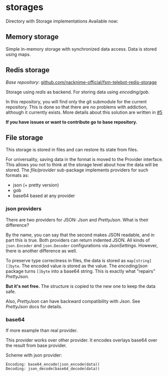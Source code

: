 # storages

Directory with Storage implementations
Available now:

## Memory storage

Simple in-memory storage with synchronized data access.
Data is stored using maps.

## Redis storage

_Base
repository_: [github.com/nacknime-official/fsm-telebot-redis-storage](https://github.com/nacknime-official/fsm-telebot-redis-storage)

Storage using _redis_ as backend. For storing data using _encoding/gob_.

In this repository, you will find only the git submodule for the current repository.
This is done so that there are no problems with addiction, although it currently exists.
More details about this solution are written
in [#5](https://github.com/gesemaya/sniper/pkg/fsm-telebot/pull/5#issuecomment-1666682226)

**If you have issues or want to contribute go to base repository.**

## File storage

This storage is stored in files and can restore its state from files.

For universality, saving data in the format is moved to the Provider interface.
This allows you not to think at the storage level about how the data will be stored.
The _file/provider_ sub-package implements providers for such formats as:
- json (+ pretty version)
- gob
- base64 based at any provider

### json providers
There are two providers for JSON: _Json_ and _PrettyJson_.
What is their difference?

By the name, you can say that the second makes JSON readable, and in part this is true.
Both providers can return indented JSON. 
All kinds of `json.Encoder` and `json.Decoder` configurations via _JsonSettings_.
However, there is another difference as well.

To preserve type correctness in files, the data is stored as `map[string][]byte`.
The encoded value is stored as the value. 
The _encoding/json_ package turns `[]byte` into a base64 string.
This is exactly what "repairs" _PrettyJson_.

**But it's not free.**
The structure is copied to the new one to keep the data safe.

Also, _PrettyJson_ can have backward compatibility with _Json_. 
See _PrettyJson_ docs for details.


### base64
If more example than real provider.

This provider works over other provider.
It encodes overlays base64 over the result from base provider.

Scheme with json provider:
```
Encoding: base64_encode(json_encode(data))
Decoding: json_decode(base64_decode(data))
```